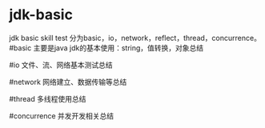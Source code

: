 # jdk-basic

jdk basic skill test
分为basic，io，network，reflect，thread，concurrence。
#basic
主要是java jdk的基本使用：string，值转换，对象总结

#io
文件、流、网络基本测试总结

#network
网络建立、数据传输等总结

#thread
多线程使用总结

#concurrence
并发开发相关总结
